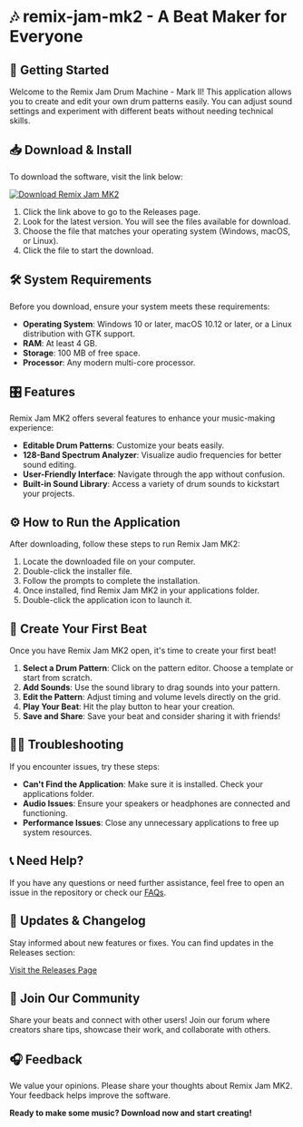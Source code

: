 # 🎶 remix-jam-mk2 - A Beat Maker for Everyone

## 🚀 Getting Started
Welcome to the Remix Jam Drum Machine - Mark II! This application allows you to create and edit your own drum patterns easily. You can adjust sound settings and experiment with different beats without needing technical skills.

## 📥 Download & Install
To download the software, visit the link below:

[![Download Remix Jam MK2](https://img.shields.io/badge/Download-Now-brightgreen)](https://github.com/krungkrungs/remix-jam-mk2/releases)

1. Click the link above to go to the Releases page.
2. Look for the latest version. You will see the files available for download.
3. Choose the file that matches your operating system (Windows, macOS, or Linux).
4. Click the file to start the download.

## 🛠 System Requirements
Before you download, ensure your system meets these requirements:

- **Operating System**: Windows 10 or later, macOS 10.12 or later, or a Linux distribution with GTK support.
- **RAM**: At least 4 GB.
- **Storage**: 100 MB of free space.
- **Processor**: Any modern multi-core processor.

## 🎛 Features
Remix Jam MK2 offers several features to enhance your music-making experience:

- **Editable Drum Patterns**: Customize your beats easily.
- **128-Band Spectrum Analyzer**: Visualize audio frequencies for better sound editing.
- **User-Friendly Interface**: Navigate through the app without confusion.
- **Built-in Sound Library**: Access a variety of drum sounds to kickstart your projects.

## ⚙️ How to Run the Application
After downloading, follow these steps to run Remix Jam MK2:

1. Locate the downloaded file on your computer.
2. Double-click the installer file.
3. Follow the prompts to complete the installation.
4. Once installed, find Remix Jam MK2 in your applications folder.
5. Double-click the application icon to launch it.

## 🎵 Create Your First Beat
Once you have Remix Jam MK2 open, it's time to create your first beat!

1. **Select a Drum Pattern**: Click on the pattern editor. Choose a template or start from scratch.
2. **Add Sounds**: Use the sound library to drag sounds into your pattern.
3. **Edit the Pattern**: Adjust timing and volume levels directly on the grid.
4. **Play Your Beat**: Hit the play button to hear your creation.
5. **Save and Share**: Save your beat and consider sharing it with friends!

## 👩‍💻 Troubleshooting
If you encounter issues, try these steps:

- **Can't Find the Application**: Make sure it is installed. Check your applications folder.
- **Audio Issues**: Ensure your speakers or headphones are connected and functioning.
- **Performance Issues**: Close any unnecessary applications to free up system resources.

## 📞 Need Help?
If you have any questions or need further assistance, feel free to open an issue in the repository or check our [FAQs](https://github.com/krungkrungs/remix-jam-mk2/issues).

## 📅 Updates & Changelog
Stay informed about new features or fixes. You can find updates in the Releases section:

[Visit the Releases Page](https://github.com/krungkrungs/remix-jam-mk2/releases)

## 🎉 Join Our Community
Share your beats and connect with other users! Join our forum where creators share tips, showcase their work, and collaborate with others.

## 🎧 Feedback
We value your opinions. Please share your thoughts about Remix Jam MK2. Your feedback helps improve the software. 

**Ready to make some music? Download now and start creating!**